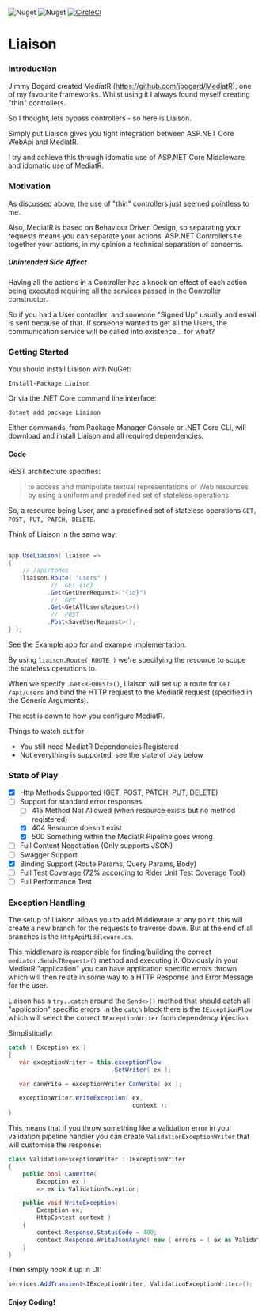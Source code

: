 ![Nuget](https://img.shields.io/nuget/v/Liaison?style=for-the-badge)
![Nuget](https://img.shields.io/nuget/dt/Liaison?style=for-the-badge)
[![CircleCI](https://circleci.com/gh/weareslate/liaison.svg?style=svg)](https://circleci.com/gh/weareslate/liaison)

# Liaison

### Introduction

Jimmy Bogard created MediatR (https://github.com/jbogard/MediatR), one of my favourite frameworks. Whilst using it I always found myself creating "thin" controllers.

So I thought, lets bypass controllers - so here is Liaison.

Simply put Liaison gives you tight integration between ASP.NET Core WebApi and MediatR.

I try and achieve this through idomatic use of ASP.NET Core Middleware and idomatic use of MediatR.

### Motivation

As discussed above, the use of "thin" controllers just seemed pointless to me. 

Also, MediatR is based on Behaviour Driven Design, so separating your requests means you can separate your actions. ASP.NET Controllers tie together your actions, in my opinion a technical separation of concerns. 

##### Unintended Side Affect

Having all the actions in a Controller has a knock on effect of each action being executed requiring all the services passed in the Controller constructor.

So if you had a User controller, and someone "Signed Up" usually and email is sent because of that. If someone wanted to get all the Users, the communication service will be called into existence... for what?

### Getting Started

You should install Liaison with NuGet:

```text
Install-Package Liaison
```

Or via the .NET Core command line interface:

```text
dotnet add package Liaison
```

Either commands, from Package Manager Console or .NET Core CLI, will download and install Liaison and all required dependencies.

#### Code

REST architecture specifies:

> to access and manipulate textual representations of Web resources by using a uniform and predefined set of stateless operations

So, a resource being User, and a predefined set of stateless operations `GET, POST, PUT, PATCH, DELETE`.

Think of Liaison in the same way:

```csharp

app.UseLiaison( liaison =>
{
    // /api/todos
    liaison.Route( "users" )
            //  GET {id}
           .Get<GetUserRequest>("{id}")
            //  GET
           .Get<GetAllUsersRequest>()
            //  POST
           .Post<SaveUserRequest>();
} );

```

See the Example app for and example implementation.

By using `liaison.Route( ROUTE )` we're specifying the resource to scope the stateless operations to.

When we specify `.Get<REQUEST>()`, Liaison will set up a route for `GET /api/users` and bind the HTTP request to the MediatR request (specified in the Generic Arguments).

The rest is down to how you configure MediatR.

Things to watch out for
 - You still need MediatR Dependencies Registered
 - Not everything is supported, see the state of play below
 
 ### State of Play
 
  - [X] Http Methods Supported (GET, POST, PATCH, PUT, DELETE)
  - [ ] Support for standard error responses
     - [ ] 415 Method Not Allowed (when resource exists but no method registered)
     - [X] 404 Resource doesn't exist
     - [X] 500 Something within the MediatR Pipeline goes wrong
 - [ ] Full Content Negotiation (Only supports JSON)
 - [ ] Swagger Support 
 - [X] Binding Support (Route Params, Query Params, Body)
 - [ ] Full Test Coverage (72% according to Rider Unit Test Coverage Tool)
 - [ ] Full Performance Test
 
 ### Exception Handling
 
 The setup of Liaison allows you to add Middleware at any point, this will create a new branch for the requests to traverse down. But at the end of all branches is the `HttpApiMiddleware.cs`.
 
 This middleware is responsible for finding/building the correct `mediator.Send<TRequest>()` method and executing it. Obviously in your MediatR "application" you can have application specific errors thrown which will then relate in some way to a HTTP Response and Error Message for the user.
 
 Liaison has a `try..catch` around the `Send<>()` method that should catch all "application" specific errors. In the `catch` block there is the `IExceptionFlow` which will select the correct `IExceptionWriter` from dependency injection.
 
 Simplistically:
 
 ```csharp
catch ( Exception ex )
{
    var exceptionWriter = this.exceptionFlow
                              .GetWriter( ex );

    var canWrite = exceptionWriter.CanWrite( ex );

    exceptionWriter.WriteException( ex,
                                    context );
}
```

This means that if you throw something like a validation error in your validation pipeline handler you can create `ValidationExceptionWriter` that will customise the response:

```csharp
class ValidationExceptionWriter : IExceptionWriter
{
    public bool CanWrite(
        Exception ex )
        => ex is ValidationException;

    public void WriteException(
        Exception ex,
        HttpContext context )
    {
        context.Response.StatusCode = 400;
        context.Response.WriteJsonAsync( new { errors = ( ex as ValidationException ).ValidationResult } );
    }
}
```

Then simply hook it up in DI:

```csharp
services.AddTransient<IExceptionWriter, ValidationExceptionWriter>();
```
 
 #### Enjoy Coding!
